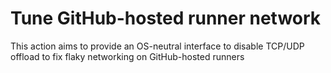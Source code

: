 # Tune GitHub-hosted runner network

This action aims to provide an OS-neutral interface to disable TCP/UDP offload
to fix flaky networking on GitHub-hosted runners
